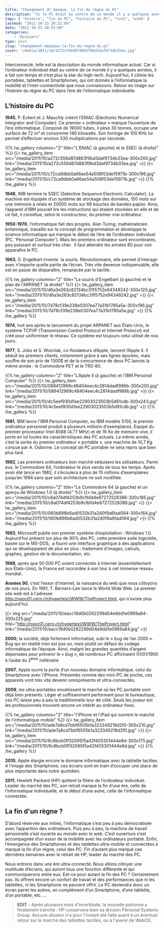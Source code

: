 ```yaml
---
title: "Changement d\'époque, la fin du règne du PC"
description: "Si le PC était au centre de ce monde il y a quelques années, il a fait son temps et n’est plus la star. Est-il sur le point de disparaitre ?"
tags: [ "hisoire", "fin du PC", "histoire du PC", "tuto", "wibb" ]
lastmod: "2011-10-23 20:32:09"
date: "2011-10-23 20:32:09"
categories:
    - "Dossiers"
type: post
slug: "changement-depoque-la-fin-du-regne-du-pc"
cover: "/media/2011/10/a272c556d87d883f9bd3daf9734b33ea.jpg"
---
```


Interconnecté, telle est la description du monde informatique actuel. Car si l’ordinateur individuel était au centre de ce monde il y a quelques années, il a fait son temps et n’est plus la star du high-tech. Aujourd’hui, il côtoie les portables, tablettes et Smartphones, qui ont donnés à l’informatique la mobilité et l’inter-connectivité que nous connaissons. Retour en image sur l’histoire du règne du PC dans l’ère de l’informatique individuelle.

## L'histoire du PC

**1945**, P. Eckert et J. Mauchly créent l’ENIAC (Electronic Numerical Integrator and Computer). Ce premier « ordinateur » marque l’ouverture de l’ère informatique. Composé de 19000 tubes, il pèse 30 tonnes, occupe une surface de 72 m² et consomme 140 kilowatts. Son horloge de 100 KHz lui permet d’effectuer environ 330 multiplications par seconde.

{{% tw_gallery columns="2" title="L'ENIAC (à gauche) et le SSEC (à droite)" %}}
{{< tw_gallery_item src="/media/2011/10/a272c556d87d883f9bd3daf9734b33ea-300x200.jpg" link="/media/2011/10/a272c556d87d883f9bd3daf9734b33ea.jpg" >}}
{{< tw_gallery_item src="/media/2011/10/c72ca9dbb0a66ae54a508f53de15971b-300x196.jpg" link="/media/2011/10/c72ca9dbb0a66ae54a508f53de15971b.jpg" >}}
{{% /tw_gallery %}}

**1948**, IMB termine le SSEC (Selective Sequence Electronic Calculator). La machine est équipée d’un système de stockage des données, 150 mots sur une mémoire à relais et 20000 mots sur 66 boucles de bandes papier. Ainsi, l’appareil d’IBM pouvait lire les instructions qui étaient stockées en elle et de ce fait, il constitue, selon le constructeur, du premier vrai ordinateur.

**1950-1970**, l’informatique fait des progrès. Alan Turing, mathématicien britannique, travaille sur le concept de programmation et développe la science informatique qui marque le début de l’ère de l’ordinateur individuel (PC, ‘Personal Computer’). Mais les premiers ordinateur sont encombrants, peu puissant et surtout très cher.  Il faut attendre les années 80 pour voir apparaître le PC.

**1963**, D. Engelbart invente  la souris. Révolutionnaire, elle permet d’interagir avec n’importe quelle partie de l’écran. Très vite devenue indispensable, elle est en passe de disparaître, remplacée par le tactile.

{{% tw_gallery columns="2" title="La souris d'Engelbart (à gauche) et le plan de l'ARPANET (à droite)" %}}
{{< tw_gallery_item src="/media/2011/10/d6a3e263c82134bc31f5752e94348242-300x120.jpg" link="/media/2011/10/d6a3e263c82134bc31f5752e94348242.jpg" >}}
{{< tw_gallery_item src="/media/2011/10/7d78cf39e238e0307ea77a31b1785a5a-300x196.jpg" link="/media/2011/10/7d78cf39e238e0307ea77a31b1785a5a.jpg" >}}
{{% /tw_gallery %}}

**1974**, huit ans après le lancement du projet ARPANET aux États-Unis, le système TCP/IP (Transmission Control Protocol et Internet Protocol) est créé pour uniformiser le réseau. Ce système est toujours celui utilisé de nos jours.

**1977**, S. Jobs et S. Wozniak, co-fondateurs d’Apple, lancent l’Apple II. Il séduit les premiers clients, notamment grâce à ses lignes épurées, mais souffre de son prix de 1300$ et de la concurrence de deux PC lancés la même année : le Commodore PET et le TRS-80.

{{% tw_gallery columns="2" title="L’Apple II (à gauche) et l'IBM Personal Computer" %}}
{{< tw_gallery_item src="/media/2011/10/089412969c48404eec4c2814dadf986b-300x200.jpg" link="/media/2011/10/089412969c48404eec4c2814dadf986b.jpg" >}}
{{< tw_gallery_item src="/media/2011/10/4c5eef930d1ee22903023503b5d91cdb-300x243.jpg" link="/media/2011/10/4c5eef930d1ee22903023503b5d91cdb.jpg" >}}
{{% /tw_gallery %}}

**1981**, IBM lance l'IBM Personal Computer, ou IBM modèle 5150, le premier ordinateur personnel produit à plusieurs millions d'exemplaires. Equipé du premier processeur Intel 8088 (4,77 MHz) et de 16 Ko de mémoire vive, il porte en lui toutes les caractéristiques des PC actuels. La même année, c’est la sortie du premier ordinateur « portable », une machine de 10,7 Kg conçue par A. Osborne. Le concept de PC portable ne sera repris que bien plus tard.

**1982**, Les premiers ordinateurs bon marché séduisent les utilisateurs. Parmi eux, le Commodore 64, l’ordinateur le plus vendu de tous les temps. Après avoir été lancé en 1982, il s’écoulera à plus de 15 millions d’exemplaires jusqu’en 1994 sans que soin architecture ne soit modifiée.

{{% tw_gallery columns="2" title="Le Commodore 64 (à gauche) et un aperçu de Windows 1.0 (à droite)" %}}
{{< tw_gallery_item src="/media/2011/10/c6a074df4253b9cfbfd4e87272528386-300x185.jpg" link="/media/2011/10/c6a074df4253b9cfbfd4e87272528386.jpg" >}}
{{< tw_gallery_item src="/media/2011/10/060b896b6ad0532b31a240f9a6fad094-300x164.jpg" link="/media/2011/10/060b896b6ad0532b31a240f9a6fad094.jpg" >}}
{{% /tw_gallery %}}

**1983**, Microsoft publie son premier système d’exploitation : Windows 1.0. Aujourd’hui présent sur plus de 90% des PC, cette première suite logicielle, basée sur le MS-DOS,  a fourni une interface graphique à des applications qui se développaient de plus en plus : traitement d'images, calculs, graphes, gestion de la documentation, etc.

**1988**, après que 50 000 PC soient connectés à Internet (essentiellement aux États-Unis), la France est raccordée à son tour à cet immense réseau mondial.

**Années 90**, c’est l’essor d’internet, la naissance du web que nous côtoyons de nos jours. En 1991, T. Berners-Lee lance le World Wide Web. Le premier site web est à l'adresse http://nxoc01.cern.ch/hypertext/WWW/TheProject.html, qui n'existe plus aujourd'hui.

{{< img src="/media/2011/10/eacc19d0b0262299d04e9dd1e0969a84-300x225.jpg" title="http://nxoc01.cern.ch/hypertext/WWW/TheProject.html" link="/media/2011/10/eacc19d0b0262299d04e9dd1e0969a84.jpg" >}}

**2000**, la société, déjà fortement informatisé, subi le « bug de l’an 2000 ». Bug qui en réalité n’en est pas un, mais plutôt un défaut du codage informatique de l’époque. Ainsi, malgré les grandes quantités d’argent dépensées pour prévenir le « bug », de nombreux PC affichaient 01/01/1900 à l’aube du 2<sup>ème</sup> millénaire

**2007**, Apple ouvre la porte d’un nouveau domaine informatique, celui du Smartphone avec l’iPhone. Présentés comme des mini-PC de poche, ces appareils vont très vite devenir omniprésents et ultra-connectés.

**2009**, les ultra-portables envahissent le marché où les PC portable sont déjà bien présents. Léger et suffisamment performant pour le bureautique, ces PC laisse peu à peu la traditionnelle tour de côté. Seuls les joueur est les professionnels trouvent encore un intérêt au ordinateur fixes.

{{% tw_gallery columns="2" title="l'iPhone et l'iPad qui ouvrent le marché de l'informatique mobile" %}}
{{< tw_gallery_item src="/media/2011/10/ade7a8cd7bbf6505b1a323349218d2f0-300x210.jpg" link="/media/2011/10/ade7a8cd7bbf6505b1a323349218d2f0.jpg" >}}
{{< tw_gallery_item src="/media/2011/10/6c8bcb0ff32095f5a42f405301444e8d-300x175.jpg" link="/media/2011/10/6c8bcb0ff32095f5a42f405301444e8d.jpg" >}}
{{% /tw_gallery %}}

**2010**, Apple élargie encore le domaine informatique avec la tablette tactiles. A l’image des Smartphone, ces écrans sont en train d’occuper une place de plus importante dans notre quotidien.

**2011**, Hewlett Packard (HP) quittent la filière de l’ordinateur individuel. Leader du marché des PC, son retrait marque la fin d’une ère, celle de l’informatique individuelle, et le début d’une autre, celle de l’informatique connectée.

## La fin d'un règne ?

D’abord réservée aux initiés, l’informatique s’est peu à peu démocratisée avec l’apparition des ordinateurs. Puis peu à peu, la machine de travail personnelle s’est ouverte au monde avec le web. C’est ouverture s’est accompagnée d’un essor de la mobilité avec les ordinateurs portable. Enfin, l’émergence des Smartphones et des tablettes ultra-mobile et connectées a marqué la fin d’un règne, celui des PC. Fin d’autant plus marqué ces dernières semaines avec le retrait de HP, leader du marché des PC.

Nous entrons dans une ère ultra-connecté. Nous allons côtoyer une multitude d’écrans, qui auront tous une fonction différente et qui communiquerons entre eux. Est-ce pour autant la fin des PC ? Certainement pas. Ils offrent encore un confort de travail et des performances que ni les tablettes, ni les Smartphone ne peuvent offrir. Le PC deviendra donc un écran parmi les autres, en complément d’un Smartphone, d’une tablette, d’un portable, etc. …

> **EDIT** - Après plusieurs mois d'incertitude, la nouvelle patronne a finalement tranché : HP conservera bien sa division Personal Systems Group. Aucune allusion n'a pour l'instant été faite quant à un éventuel retour sur le marché des tablettes tactiles, ou à l'avenir de WebOS.